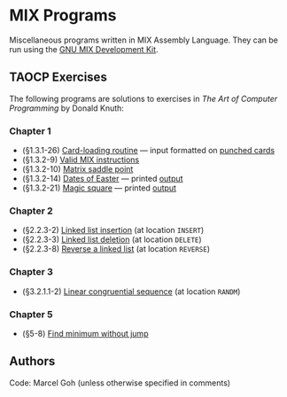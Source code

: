 # MIX Programs

Miscellaneous programs written in MIX Assembly Language. They can be run using the [GNU MIX Development Kit](https://www.gnu.org/software/mdk/).

## TAOCP Exercises
The following programs are solutions to exercises in _The Art of Computer Programming_ by Donald Knuth:

### Chapter 1
+ (§1.3.1-26) [Card-loading routine](card_load.mixal) &mdash; input formatted on [punched cards](dev/1_3_1_26_input.txt)
+ (§1.3.2-9) [Valid MIX instructions](good_inst.mixal)
+ (§1.3.2-10) [Matrix saddle point](saddle_point.mixal)
+ (§1.3.2-14) [Dates of Easter](easter.mixal) &mdash; printed [output](dev/easter_1951_2050.txt)
+ (§1.3.2-21) [Magic square](magic_square.mixal) &mdash; printed [output](dev/magic_square_23_23.txt)

### Chapter 2
+ (§2.2.3-2) [Linked list insertion](linked_alloc.mixal) (at location `INSERT`)
+ (§2.2.3-3) [Linked list deletion](linked_alloc.mixal) (at location `DELETE`)
+ (§2.2.3-8) [Reverse a linked list](linked_alloc.mixal) (at location `REVERSE`)

### Chapter 3
+ (§3.2.1.1-2) [Linear congruential sequence](tictactoe.mixal) (at location `RANDM`)

### Chapter 5
+ (§5-8) [Find minimum without jump](jumpless_cmp.mixal)

## Authors
Code: Marcel Goh (unless otherwise specified in comments)